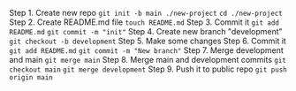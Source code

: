 Step 1. Create new repo 
    `git init -b main ./new-project`
    `cd ./new-project`
Step 2. Create README.md file 
    `touch README.md`
Step 3. Commit it 
    `git add README.md`
    `git commit -m "init"`
Step 4. Create new branch "development" 
    `git checkout -b development`
Step 5. Make some changes 
Step 6. Commit it 
    `git add README.md`
    `git commit -m "New branch"`
Step 7. Merge development and main 
    `git merge main`
Step 8. Merge main and development commits 
   `git checkout main`
   `git merge development`
Step 9. Push it to public repo 
    `git push origin main`